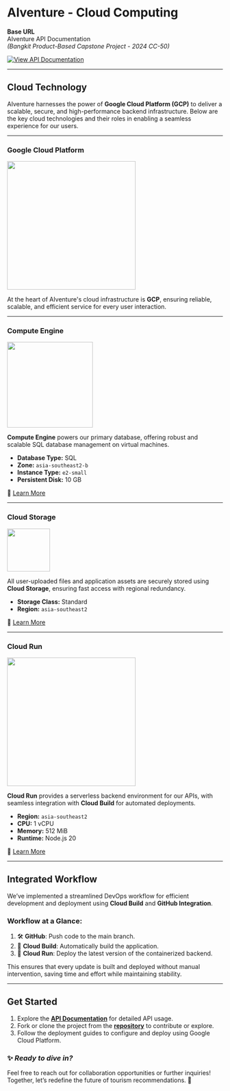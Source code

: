 # AIventure - Cloud Computing

**Base URL**  
AIventure API Documentation  
_(Bangkit Product-Based Capstone Project - 2024 CC-50)_

[![View API Documentation](https://img.shields.io/badge/View-API_Documentation-blue?style=for-the-badge&logo=google-cloud)](https://github.com/AiVenture6/Ai-Venture-Cloud-Computing/blob/main/docs/README.md)

---

## **Cloud Technology**

AIventure harnesses the power of **Google Cloud Platform (GCP)** to deliver a scalable, secure, and high-performance backend infrastructure. Below are the key cloud technologies and their roles in enabling a seamless experience for our users.

---

### **Google Cloud Platform**

<img src="https://camo.githubusercontent.com/069cecfd3754787e0d5b39aa9ce5e580eeae41e57e9cc4c518626f2932592827/68747470733a2f2f75706c6f61642e77696b696d656469612e6f72672f77696b6970656469612f636f6d6d6f6e732f352f35312f476f6f676c655f436c6f75645f6c6f676f2e737667" width="300">

At the heart of AIventure's cloud infrastructure is **GCP**, ensuring reliable, scalable, and efficient service for every user interaction.

---

### **Compute Engine**

<img src="https://idcloudace.wordpress.com/wp-content/uploads/2021/07/image5-1.png?w=300" width="200">

**Compute Engine** powers our primary database, offering robust and scalable SQL database management on virtual machines.

- **Database Type:** SQL
- **Zone:** `asia-southeast2-b`
- **Instance Type:** `e2-small`
- **Persistent Disk:** 10 GB

🔗 [Learn More](https://cloud.google.com/compute/docs)

---

### **Cloud Storage**

<img src="https://camo.githubusercontent.com/e55c210b60131e04d11140dda9448dca3cccd985290c60e50eed480c14a343a6/68747470733a2f2f73796d626f6c732e67657476656374612e636f6d2f7374656e63696c5f342f34375f676f6f676c652d636c6f75642d73746f726167652e666565323633643333612e737667" width="100">

All user-uploaded files and application assets are securely stored using **Cloud Storage**, ensuring fast access with regional redundancy.

- **Storage Class:** Standard
- **Region:** `asia-southeast2`

🔗 [Learn More](https://cloud.google.com/storage/docs)

---

### **Cloud Run**

<img src="https://camo.githubusercontent.com/0d6914bd2bf02d6e9dbaa96c4c5ca3e78dc58da77e3b5ac71e88edfe73c8f6bb/68747470733a2f2f7777772e766563746f726c6f676f2e7a6f6e652f6c6f676f732f676f6f676c655f636c6f75645f72756e2f676f6f676c655f636c6f75645f72756e2d617232312e737667" width="300">

**Cloud Run** provides a serverless backend environment for our APIs, with seamless integration with **Cloud Build** for automated deployments.

- **Region:** `asia-southeast2`
- **CPU:** 1 vCPU
- **Memory:** 512 MiB
- **Runtime:** Node.js 20

🔗 [Learn More](https://cloud.google.com/run/docs)

---

## **Integrated Workflow**

We’ve implemented a streamlined DevOps workflow for efficient development and deployment using **Cloud Build** and **GitHub Integration**.

### Workflow at a Glance:

1. 🛠 **GitHub**: Push code to the main branch.
2. 🔄 **Cloud Build**: Automatically build the application.
3. 🚀 **Cloud Run**: Deploy the latest version of the containerized backend.

This ensures that every update is built and deployed without manual intervention, saving time and effort while maintaining stability.

---

## **Get Started**

1. Explore the **[API Documentation](https://github.com/AiVenture6/Ai-Venture-Cloud-Computing/blob/main/docs/README.md)** for detailed API usage.
2. Fork or clone the project from the **[repository](https://github.com/AiVenture6/Ai-Venture-Cloud-Computing)** to contribute or explore.
3. Follow the deployment guides to configure and deploy using Google Cloud Platform.

### ✨ _Ready to dive in?_

Feel free to reach out for collaboration opportunities or further inquiries! Together, let’s redefine the future of tourism recommendations. 🚀
